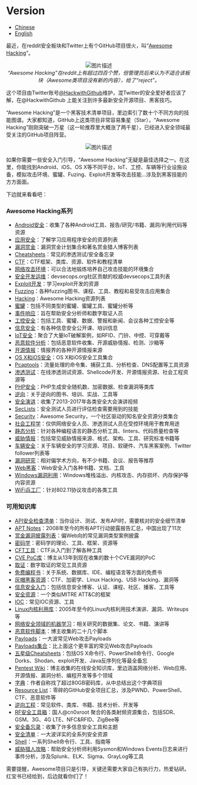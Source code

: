 
# Version


* [Chinese](https://github.com/Hack-with-Github/README_CH.MD)
* [English](https://github.com/Hack-with-Github/README.md)

</center>
<p>最近，在reddit安全板块和Twitter上有个GitHub项目很火，叫“<a href="https://github.com/Hack-with-Github/Awesome-Hacking">Awesome Hacking</a>”。</p><p></p><center><img src="http://img.blog.csdn.net/20170815141522522" alt="图片描述" title=""> <br>
<em>“Awesome Hacking”在reddit上有超过四百个赞，但管理员后来认为不适合该板块（Awesome类项目没有新的内容），给了“reject”。</em></center><p></p><p>这个项目由Twitter账号<a href="https://twitter.com/HackwithGithub">@HackwithGithub</a>维护，混Twitter的安全爱好者应该了解，在@HackwithGithub 上能关注到许多最新安全开源项目、黑客技巧。</p><p>“Awesome Hacking”是一个黑客技术清单项目，里边索引了数十个不同方向的技能图谱。大家都知道，GitHub上这类项目非常容易集星（Star），“Awesome Hacking”刚刚突破一万星（这一轮推荐里大概涨了两千星），已经进入安全领域最受关注的GitHub项目阵营。</p><p></p><center><img src="http://img.blog.csdn.net/20170815141625230" alt="图片描述" title=""></center><p></p><p>如果你需要一些安全入门引导，“Awesome Hacking”无疑是最佳选择之一。在这里，你能找到Android、iOS、OS X等不同平台，IoT、工控、车辆等行业设施设备，模拟攻击环境、蜜罐、Fuzing、Exploit开发等攻击技能…涉及到黑客技能的方方面面。</p><p>下边就来看看吧：</p><h3>Awesome Hacking系列</h3><ul>
<li><a href="https://github.com/ashishb/android-security-awesome">Android安全</a>：收集了各种Android工具、报告/研究/书籍、漏洞/利用代码等资源</li>
<li><a href="https://github.com/paragonie/awesome-appsec">应用安全</a>：了解学习应用程序安全的资源列表</li>
<li><a href="https://github.com/djadmin/awesome-bug-bounty">漏洞赏金</a>：漏洞赏金计划集合和著名赏金猎人博客列表</li>
<li><a href="https://github.com/jshaw87/Cheatsheets">Cheatsheets</a>：常见的渗透测试/安全备忘录</li>
<li><a href="https://github.com/apsdehal/awesome-ctf">CTF</a>：CTF框架、类库、资源、软件和教程清单</li>
<li><a href="https://github.com/joe-shenouda/awesome-cyber-skills">网络攻击环境</a>：可以合法地锻炼培养自己攻击技能的环境集合</li>
<li><a href="https://github.com/devsecops/awesome-devsecops">安全开发运维</a>：devsecops.org社区贡献的权威devsecops工具列表</li>
<li><a href="https://github.com/FabioBaroni/awesome-exploit-development">Exploit开发</a>：学习exploit开发的资源</li>
<li><a href="https://github.com/secfigo/Awesome-Fuzzing">Fuzzing</a>：各种fuzzing图书、课程、工具、教程和易受攻击应用集合</li>
<li><a href="https://github.com/carpedm20/awesome-hacking">Hacking</a>：Awesome Hacking资源列表</li>
<li><a href="https://github.com/paralax/awesome-honeypots">蜜罐</a>：包括不同类型的蜜罐、蜜罐工具、蜜罐分析等</li>
<li><a href="https://github.com/meirwah/awesome-incident-response">事件响应</a>：旨在帮助安全分析师和数字取证人员</li>
<li><a href="https://github.com/hslatman/awesome-industrial-control-system-security">工控安全</a>：包括工具、蜜罐、数据、警报和新闻、会议各种工控安全等</li>
<li><a href="https://github.com/onlurking/awesome-infosec">信息安全</a>：有各种信息安全公开课、培训信息</li>
<li><a href="https://github.com/nebgnahz/awesome-iot-hacks">IoT安全</a>：聚合了大量IoT破解案例，如RFID、门铃、中控、可穿戴等</li>
<li><a href="https://github.com/rshipp/awesome-malware-analysis">恶意软件分析</a>：包括恶意软件收集、开源威胁情报、检测、沙箱等</li>
<li><a href="https://github.com/jivoi/awesome-osint">开源情报</a>：情报界的各种开源情报来源</li>
<li><a href="https://github.com/ashishb/osx-and-ios-security-awesome">OS X和iOS安全</a>：OS X和iOS安全工具集合</li>
<li><a href="https://github.com/caesar0301/awesome-pcaptools">Pcaptools</a>：流量处理的命令集、捕获工具、分析检查、DNS配置等工具资源</li>
<li><a href="https://github.com/enaqx/awesome-pentest">渗透测试</a>：在线渗透测试资源、Shellcode开发、开源情报资源、社会工程资源等</li>
<li><a href="https://github.com/ziadoz/awesome-php#security">PHP安全</a>：PHP生成安全随机数、加密数据、检查漏洞等类库</li>
<li><a href="https://github.com/tylerhalfpop/awesome-reversing">逆向</a>：关于逆向的图书、培训、实战、工具等</li>
<li><a href="https://github.com/PaulSec/awesome-sec-talks">安全演讲</a>：收集了2013-2017年各类安全大会演讲视频</li>
<li><a href="https://github.com/danielmiessler/SecLists">SecLists</a>：安全测试人员进行评估检查需要用到的技能</li>
<li><a href="https://github.com/sbilly/awesome-security">Security</a>：Awesome Security，一个社区驱动的知名安全资源分类集合</li>
<li><a href="https://github.com/v2-dev/awesome-social-engineering">社会工程学</a>：仅供网络安全人员、渗透测试人员在受控环境用于教育用途</li>
<li><a href="https://github.com/mre/awesome-static-analysis">静态分析</a>：针对各种编程语言的静态分析工具、linters、代码质量检查等</li>
<li><a href="https://github.com/hslatman/awesome-threat-intelligence">威胁情报</a>：包括常见威胁情报来源、格式、架构、工具、研究标准书籍等</li>
<li><a href="https://github.com/jaredmichaelsmith/awesome-vehicle-security">车辆安全</a>：关于车辆安全的学习资源、项目、软硬件、汽车黑客案例、Twitter follower列表等</li>
<li><a href="https://github.com/re-pronin/awesome-vulnerability-research">漏洞研究</a>：相对偏学术方向，有不少书籍、会议、报告等推荐</li>
<li><a href="https://github.com/infoslack/awesome-web-hacking">Web黑客</a>：Web安全入门各种书籍、文档、工具</li>
<li><a href="https://github.com/enddo/awesome-windows-exploitation">Windows漏洞利用</a>：Windows堆栈溢出、内核攻击、内存损坏、内存保护等内容资源</li>
<li><a href="https://github.com/0x90/wifi-arsenal">WiFi兵工厂</a>：针对802.11协议攻击的各类工具</li>
</ul><h3>可用知识库</h3><ul>
<li><a href="https://github.com/shieldfy/API-Security-Checklist/blob/master/README-zh.md">API安全检查清单</a>：当你设计、测试、发布API时，需要核对的安全细节清单</li>
<li><a href="https://github.com/kbandla/APTnotes">APT Notes</a>：2008年至今的所有APT行动披露报告汇总，中国出现了11次</li>
<li><a href="https://github.com/ngalongc/bug-bounty-reference">赏金漏洞披露列表</a>：偏Web向的常见漏洞类型案例披露</li>
<li><a href="https://github.com/sobolevn/awesome-cryptography">密码学</a>：密码学的理论、工具、框架、资源等</li>
<li><a href="https://github.com/SandySekharan/CTF-tool">CFT工具</a>：CTF从入门到了解各种工具</li>
<li><a href="https://github.com/qazbnm456/awesome-cve-poc">CVE PoC库</a>：博主从13年到现在收集的数十个CVE漏洞的PoC</li>
<li><a href="https://github.com/Cugu/awesome-forensics">取证</a>：数字取证的常见工具资源</li>
<li><a href="https://github.com/EbookFoundation/free-programming-books/blob/master/free-programming-books-zh.md">免费编程书</a>：关于系统、数据库、IDE、编程语言等方面的免费书</li>
<li><a href="https://github.com/bt3gl/My-Gray-Hacker-Resources">灰帽黑客资源</a>：CTF、加密学、Linux Hacking、USB Hacking、漏洞等</li>
<li><a href="https://github.com/gradiuscypher/infosec_getting_started">信息安全入门</a>：包括信息安全博客、认证、课程、社区、播客、工具等</li>
<li><a href="https://github.com/rmusser01/Infosec_Reference">安全资源</a>：一个类似MITRE ATT&amp;C的框架</li>
<li><a href="https://github.com/sroberts/awesome-iocs">IOC</a>：常见IOC资源、工具</li>
<li><a href="https://github.com/xairy/linux-kernel-exploitation">Linux内核利用库</a>：2005年至今的Linux内核利用技术演讲、漏洞、Writeups等</li>
<li><a href="https://github.com/jivoi/awesome-ml-for-cybersecurity">网络安全领域的机器学习</a>：相关研究的数据集、论文、书籍、演讲等</li>
<li><a href="https://github.com/seifreed/malware-scripts">恶意软件脚本</a>：博主收集的二十几个脚本</li>
<li><a href="https://github.com/foospidy/payloads">Payloads</a>：一大波常见Web攻击Payloads</li>
<li><a href="https://github.com/swisskyrepo/PayloadsAllTheThings">Payloads集合</a>：比上面这个更丰富的常见Web攻击Payloads</li>
<li><a href="https://github.com/coreb1t/awesome-pentest-cheat-sheets">五星级Cheatsheets</a>：包括OS X命令行、PowerShell命令行、Google Dorks、Shodan、exploit开发、Java反序列化等最全备忘</li>
<li><a href="https://github.com/nixawk/pentest-wiki">Pentest Wiki</a>：博主收集的在线安全知识库，里边涵盖网络分析、Web应用、开源情报、漏洞分析、编程开发等多个领域</li>
<li><a href="https://github.com/berzerk0/Probable-Wordlists">字典</a>：作者自称找了超过80GB密码库，从中总结出这个字典项目</li>
<li><a href="https://github.com/FuzzySecurity/Resource-List">Resource List</a>：零碎的GitHub安全项目汇总，涉及PWND、PowerShell、CTF、恶意软件等</li>
<li><a href="https://github.com/onethawt/reverseengineering-reading-list">逆向工程</a>：常见软件、类库、书籍、技术分析、开发等</li>
<li><a href="https://github.com/cn0xroot/RFSec-ToolKit">RF安全工具箱</a>：国人@cn0xroot 聚合的各类射频资源集合，包括SDR、GSM、3G、4G LTE、NFC&amp;RFID、ZigBee等</li>
<li><a href="https://github.com/andrewjkerr/security-cheatsheets">安全备忘录</a>：收集了许多信息安全工具和主题</li>
<li><a href="https://github.com/zbetcheckin/Security_list">安全清单</a>：一大波详实的全系列安全资源</li>
<li><a href="https://github.com/alebcay/awesome-shell">Shell</a>：一系列Shell命令行、工具、指南等</li>
<li><a href="https://github.com/VVard0g/ThreatHunter-Playbook">威胁猎人攻略</a>：帮助安全分析师利用Sysmon和Windows Events日志来进行事件分析，涉及Splunk、ELK、Sigma、GrayLog等工具</li>
</ul><p>需要提醒，Awesome项目只是引导，关键还需要大家自己有执行力，热爱钻研。红宝书已经给到，后边就看你们了！</p><blockquote>
